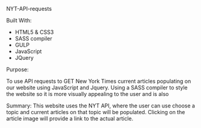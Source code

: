 NYT-API-requests

Built With:

- HTML5 & CSS3
- SASS compiler
- GULP
- JavaScript
- JQuery

Purpose:

To use API requests to GET New York Times current articles populating on our website using JavaScript and Jquery. Using a SASS compiler to style the website so it is more visually appealing to the user and is also 

Summary: This website uses the NYT API, where the user can use choose a topic and current articles on that topic will be populated. Clicking on the article image will provide a link to the actual article.

